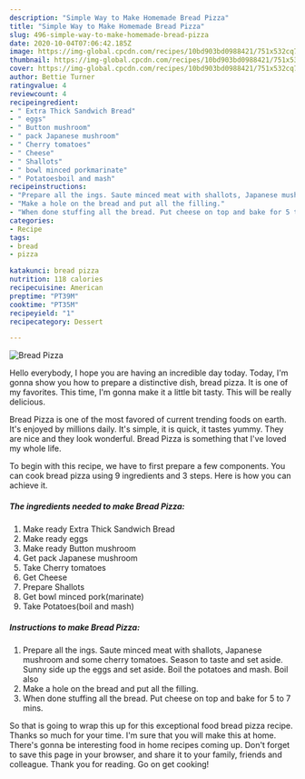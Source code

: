 ```yaml
---
description: "Simple Way to Make Homemade Bread Pizza"
title: "Simple Way to Make Homemade Bread Pizza"
slug: 496-simple-way-to-make-homemade-bread-pizza
date: 2020-10-04T07:06:42.185Z
image: https://img-global.cpcdn.com/recipes/10bd903bd0988421/751x532cq70/bread-pizza-recipe-main-photo.jpg
thumbnail: https://img-global.cpcdn.com/recipes/10bd903bd0988421/751x532cq70/bread-pizza-recipe-main-photo.jpg
cover: https://img-global.cpcdn.com/recipes/10bd903bd0988421/751x532cq70/bread-pizza-recipe-main-photo.jpg
author: Bettie Turner
ratingvalue: 4
reviewcount: 4
recipeingredient:
- " Extra Thick Sandwich Bread"
- " eggs"
- " Button mushroom"
- " pack Japanese mushroom"
- " Cherry tomatoes"
- " Cheese"
- " Shallots"
- " bowl minced porkmarinate"
- " Potatoesboil and mash"
recipeinstructions:
- "Prepare all the ings. Saute minced meat with shallots, Japanese mushroom and some cherry tomatoes. Season to taste and set aside. Sunny side up the eggs and set aside. Boil the potatoes and mash. Boil also"
- "Make a hole on the bread and put all the filling."
- "When done stuffing all the bread. Put cheese on top and bake for 5 to 7 mins."
categories:
- Recipe
tags:
- bread
- pizza

katakunci: bread pizza 
nutrition: 118 calories
recipecuisine: American
preptime: "PT39M"
cooktime: "PT35M"
recipeyield: "1"
recipecategory: Dessert

---
```



![Bread Pizza](https://img-global.cpcdn.com/recipes/10bd903bd0988421/751x532cq70/bread-pizza-recipe-main-photo.jpg)

Hello everybody, I hope you are having an incredible day today. Today, I'm gonna show you how to prepare a distinctive dish, bread pizza. It is one of my favorites. This time, I'm gonna make it a little bit tasty. This will be really delicious.



Bread Pizza is one of the most favored of current trending foods on earth. It's enjoyed by millions daily. It's simple, it is quick, it tastes yummy. They are nice and they look wonderful. Bread Pizza is something that I've loved my whole life.


To begin with this recipe, we have to first prepare a few components. You can cook bread pizza using 9 ingredients and 3 steps. Here is how you can achieve it.

<!--inarticleads1-->

##### The ingredients needed to make Bread Pizza:

1. Make ready  Extra Thick Sandwich Bread
1. Make ready  eggs
1. Make ready  Button mushroom
1. Get  pack Japanese mushroom
1. Take  Cherry tomatoes
1. Get  Cheese
1. Prepare  Shallots
1. Get  bowl minced pork(marinate)
1. Take  Potatoes(boil and mash)




<!--inarticleads2-->

##### Instructions to make Bread Pizza:

1. Prepare all the ings. Saute minced meat with shallots, Japanese mushroom and some cherry tomatoes. Season to taste and set aside. Sunny side up the eggs and set aside. Boil the potatoes and mash. Boil also
1. Make a hole on the bread and put all the filling.
1. When done stuffing all the bread. Put cheese on top and bake for 5 to 7 mins.




So that is going to wrap this up for this exceptional food bread pizza recipe. Thanks so much for your time. I'm sure that you will make this at home. There's gonna be interesting food in home recipes coming up. Don't forget to save this page in your browser, and share it to your family, friends and colleague. Thank you for reading. Go on get cooking!
